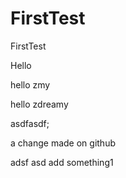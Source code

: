 # FirstTest
FirstTest

Hello 

hello zmy

hello zdreamy


asdfasdf;

a change made on github

adsf asd 
add something1